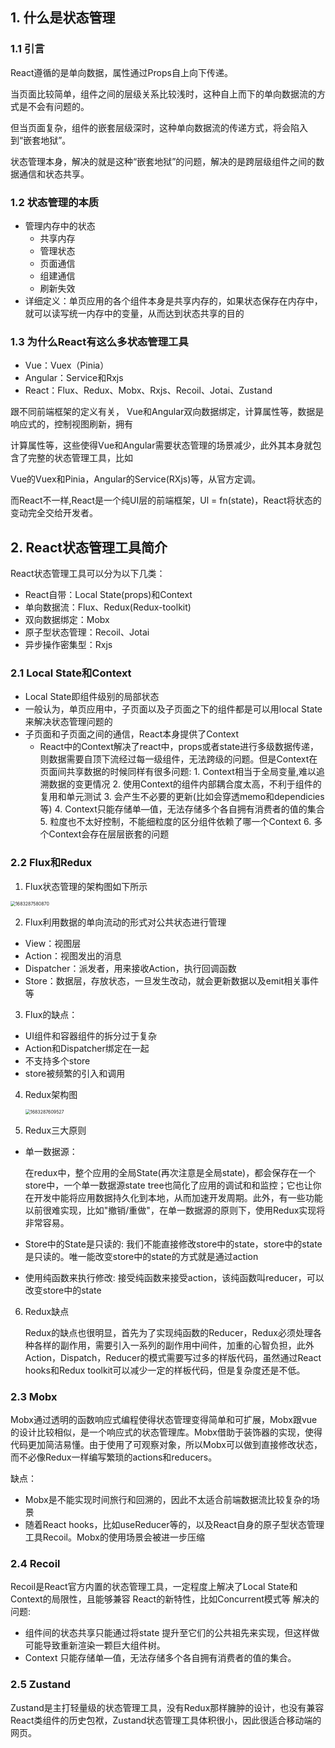 ## 1. 什么是状态管理

### 1.1 引言

React遵循的是单向数据，属性通过Props自上向下传递。

当页面比较简单，组件之间的层级关系比较浅时，这种自上而下的单向数据流的方式是不会有问题的。

但当页面复杂，组件的嵌套层级深时，这种单向数据流的传递方式，将会陷入到“嵌套地狱”。

状态管理本身，解决的就是这种“嵌套地狱”的问题，解决的是跨层级组件之间的数据通信和状态共享。

### 1.2 状态管理的本质

* 管理内存中的状态
  * 共享内存
  * 管理状态
  * 页面通信
  * 组建通信
  * 刷新失效
* 详细定义：单页应用的各个组件本身是共享内存的，如果状态保存在内存中，就可以读写统一内存中的变量，从而达到状态共享的目的

### 1.3 为什么React有这么多状态管理工具

* Vue：Vuex（Pinia）
* Angular：Service和Rxjs
* React：Flux、Redux、Mobx、Rxjs、Recoil、Jotai、Zustand

跟不同前端框架的定义有关， Vue和Angular双向数据绑定，计算属性等，数据是响应式的，控制视图刷新，拥有

计算属性等，这些使得Vue和Angular需要状态管理的场景减少，此外其本身就包含了完整的状态管理工具，比如

Vue的Vuex和Pinia，Angular的Service(RXjs)等，从官方定调。

而React不一样,React是一个纯UI层的前端框架，Ul = fn(state)，React将状态的变动完全交给开发者。

## 2. React状态管理工具简介

React状态管理工具可以分为以下几类：

* React自带：Local State(props)和Context
* 单向数据流：Flux、Redux(Redux-toolkit)
* 双向数据绑定：Mobx
* 原子型状态管理：Recoil、Jotai
* 异步操作密集型：Rxjs

### 2.1 Local State和Context

* Local State即组件级别的局部状态
* 一般认为，单页应用中，子页面以及子页面之下的组件都是可以用local State来解决状态管理问题的
* 子页面和子页面之间的通信，React本身提供了Context
  * React中的Context解决了react中，props或者state进行多级数据传递，则数据需要自顶下流经过每一级组件，无法跨级的问题。但是Context在页面间共享数据的时候同样有很多问题:
    	1. Context相当于全局变量,难以追溯数据的变更情况
     	2. 使用Context的组件内部耦合度太高，不利于组件的复用和单元测试
     	3. 会产生不必要的更新(比如会穿透memo和dependicies等)
     	4. Context只能存储单—值，无法存储多个各自拥有消费者的值的集合
     	5. 粒度也不太好控制，不能细粒度的区分组件依赖了哪一个Context
     	6. 多个Context会存在层层嵌套的问题

### 2.2 Flux和Redux

1. Flux状态管理的架构图如下所示

<img src="C:\Users\Administrator\AppData\Roaming\Typora\typora-user-images\1683287580870.png" alt="1683287580870" style="zoom:50%;" />

2. Flux利用数据的单向流动的形式对公共状态进行管理

* View：视图层
* Action：视图发出的消息
* Dispatcher：派发者，用来接收Action，执行回调函数
* Store：数据层，存放状态，一旦发生改动，就会更新数据以及emit相关事件等

3. Flux的缺点：

* UI组件和容器组件的拆分过于复杂
* Action和Dispatcher绑定在一起
* 不支持多个store
* store被频繁的引入和调用

4. Redux架构图

   <img src="C:\Users\Administrator\AppData\Roaming\Typora\typora-user-images\1683287609527.png" alt="1683287609527" style="zoom:50%;" />



5. Redux三大原则

* 单一数据源：

  在redux中，整个应用的全局State(再次注意是全局state)，都会保存在一个store中，一个单一数据源state tree也简化了应用的调试和和监控；它也让你在开发中能将应用数据持久化到本地，从而加速开发周期。此外，有一些功能以前很难实现，比如"撤销/重做"，在单一数据源的原则下，使用Redux实现将非常容易。

* Store中的State是只读的:
  我们不能直接修改store中的state，store中的state是只读的。唯一能改变store中的state的方式就是通过action

* 使用纯函数来执行修改:
  接受纯函数来接受action，该纯函数叫reducer，可以改变store中的state

6. Redux缺点

   ​	Redux的缺点也很明显，首先为了实现纯函数的Reducer，Redux必须处理各种各样的副作用，需要引入一系列的副作用中间件，加重的心智负担，此外Action，Dispatch，Reducer的模式需要写过多的样版代码，虽然通过React hooks和Redux toolkit可以减少一定的样板代码，但是复杂度还是不低。

### 2.3 Mobx

​	Mobx通过透明的函数响应式编程使得状态管理变得简单和可扩展，Mobx跟vue的设计比较相似，是一个响应式的状态管理库。Mobx借助于装饰器的实现，使得代码更加简洁易懂。由于使用了可观察对象，所以Mobx可以做到直接修改状态，而不必像Redux一样编写繁琐的actions和reducers。

缺点：

* Mobx是不能实现时间旅行和回溯的，因此不太适合前端数据流比较复杂的场景
* 随着React hooks，比如useReducer等的，以及React自身的原子型状态管理工具Recoil。Mobx的使用场景会被进一步压缩

### 2.4 Recoil

Recoil是React官方内置的状态管理工具，一定程度上解决了Local State和Context的局限性，且能够兼容
React的新特性，比如Concurrent模式等
解决的问题:

* 组件间的状态共享只能通过将state 提升至它们的公共祖先来实现，但这样做可能导致重新渲染一颗巨大组件树。
* Context 只能存储单—值，无法存储多个各自拥有消费者的值的集合。
  

### 2.5 Zustand

Zustand是主打轻量级的状态管理工具，没有Redux那样臃肿的设计，也没有兼容React类组件的历史包袱，Zustand状态管理工具体积很小，因此很适合移动端的网页。